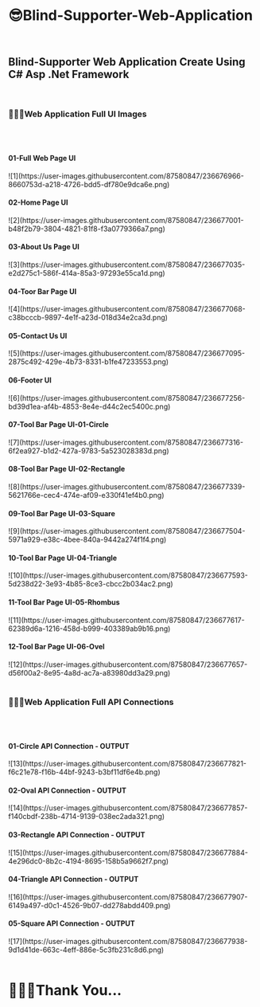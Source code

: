 # 😎Blind-Supporter-Web-Application<br><br>
<h2>Blind-Supporter Web Application Create Using C# Asp .Net Framework</h2>
<br>
<h3>💚💥💖Web Application Full UI Images</h3>
<br><br>

<h4>01-Full Web Page UI</h4>
![1](https://user-images.githubusercontent.com/87580847/236676966-8660753d-a218-4726-bdd5-df780e9dca6e.png)
<br>

<h4>02-Home Page UI</h4>
![2](https://user-images.githubusercontent.com/87580847/236677001-b48f2b79-3804-4821-81f8-f3a0779366a7.png)
<br>

<h4>03-About Us Page UI</h4>
![3](https://user-images.githubusercontent.com/87580847/236677035-e2d275c1-586f-414a-85a3-97293e55ca1d.png)
<br>

<h4>04-Toor Bar Page UI</h4>
![4](https://user-images.githubusercontent.com/87580847/236677068-c38bcccb-9897-4e1f-a23d-018d34e2ca3d.png)
<br>

<h4>05-Contact Us UI</h4>
![5](https://user-images.githubusercontent.com/87580847/236677095-2875c492-429e-4b73-8331-b1fe47233553.png)
<br>

<h4>06-Footer UI</h4>
![6](https://user-images.githubusercontent.com/87580847/236677256-bd39d1ea-af4b-4853-8e4e-d44c2ec5400c.png)
<br>

<h4>07-Tool Bar Page UI-01-Circle</h4>
![7](https://user-images.githubusercontent.com/87580847/236677316-6f2ea927-b1d2-427a-9783-5a523028383d.png)
<br>

<h4>08-Tool Bar Page UI-02-Rectangle</h4>
![8](https://user-images.githubusercontent.com/87580847/236677339-5621766e-cec4-474e-af09-e330f41ef4b0.png)
<br>

<h4>09-Tool Bar Page UI-03-Square</h4>
![9](https://user-images.githubusercontent.com/87580847/236677504-5971a929-e38c-4bee-840a-9442a274f1f4.png)
<br>

<h4>10-Tool Bar Page UI-04-Triangle</h4>
![10](https://user-images.githubusercontent.com/87580847/236677593-5d238d22-3e93-4b85-8ce3-cbcc2b034ac2.png)
<br>

<h4>11-Tool Bar Page UI-05-Rhombus</h4>
![11](https://user-images.githubusercontent.com/87580847/236677617-62389d6a-1216-458d-b999-403389ab9b16.png)
<br>

<h4>12-Tool Bar Page UI-06-Ovel</h4>
![12](https://user-images.githubusercontent.com/87580847/236677657-d56f00a2-8e95-4a8d-ac7a-a83980dd3a29.png)
<br><br>

<h3>💚💥💖Web Application Full API Connections</h3>
<br><br>

<h4>01-Circle API Connection - OUTPUT</h4>
![13](https://user-images.githubusercontent.com/87580847/236677821-f6c21e78-f16b-44bf-9243-b3bf11df6e4b.png)
<br>

<h4>02-Oval API Connection - OUTPUT</h4>
![14](https://user-images.githubusercontent.com/87580847/236677857-f140cbdf-238b-4714-9139-038ec2ada321.png)
<br>

<h4>03-Rectangle API Connection - OUTPUT</h4>
![15](https://user-images.githubusercontent.com/87580847/236677884-4e296dc0-8b2c-4194-8695-158b5a9662f7.png)
<br>

<h4>04-Triangle API Connection - OUTPUT</h4>
![16](https://user-images.githubusercontent.com/87580847/236677907-6149a497-d0c1-4526-9b07-dd278abdd409.png)
<br>

<h4>05-Square API Connection - OUTPUT</h4>
![17](https://user-images.githubusercontent.com/87580847/236677938-9d1d41de-663c-4eff-886e-5c3fb231c8d6.png)
<br><br>

<h1>💝💗💝Thank You...</h1>


